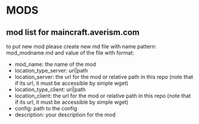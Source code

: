 # MODS
mod list for maincraft.averism.com
---
to put new mod please create new md file with name pattern: mod_modname.md
and value of the file with format:
- mod_name: the name of the mod
- location_type_server: url|path
- location_server: the url for the mod or relative path in this repo (note that if its url, it must be accessible by simple wget)
- location_type_client: url|path
- location_client: the url for the mod or relative path in this repo (note that if its url, it must be accessible by simple wget)
- config: path to the config
- description: your description for the mod